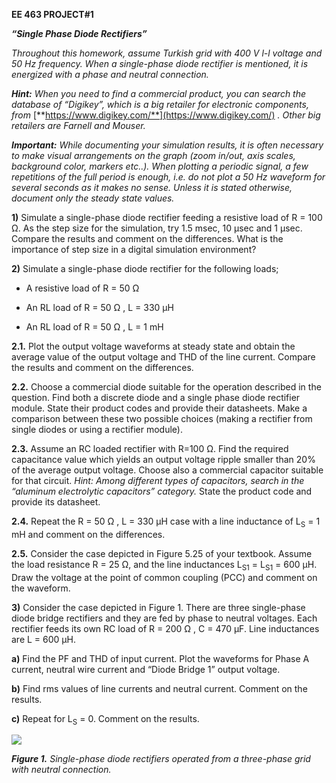 

**EE 463 PROJECT#1**

***“Single Phase Diode Rectifiers”***

*Throughout this homework, assume Turkish grid with 400 V l-l voltage
and 50 Hz frequency. When a single-phase diode rectifier is mentioned,
it is energized with a phase and neutral connection.*

***Hint:** When you need to find a commercial product, you can search
the database of “Digikey”, which is a big retailer for electronic
components, from*
[**https://www.digikey.com/**](https://www.digikey.com/) *. Other big
retailers are Farnell and Mouser.*

***Important:** While documenting your simulation results, it is often
necessary to make visual arrangements on the graph (zoom in/out, axis
scales, background color, markers etc..). When plotting a periodic
signal, a few repetitions of the full period is enough, i.e. do not plot
a 50 Hz waveform for several seconds as it makes no sense. Unless it is
stated otherwise, document only the steady state values.*

**1)** Simulate a single-phase diode rectifier feeding a resistive load
of R = 100 Ω. As the step size for the simulation, try 1.5 msec, 10 µsec
and 1 µsec. Compare the results and comment on the differences. What is
the importance of step size in a digital simulation environment?

**2)** Simulate a single-phase diode rectifier for the following loads;

- A resistive load of R = 50 Ω

- An RL load of R = 50 Ω , L = 330 µH

- An RL load of R = 50 Ω , L = 1 mH

**2.1.** Plot the output voltage waveforms at steady state and obtain
the average value of the output voltage and THD of the line current.
Compare the results and comment on the differences.

**2.2.** Choose a commercial diode suitable for the operation described
in the question. Find both a discrete diode and a single phase diode
rectifier module. State their product codes and provide their
datasheets. Make a comparison between these two possible choices (making
a rectifier from single diodes or using a rectifier module).

**2.3.** Assume an RC loaded rectifier with R=100 Ω. Find the required
capacitance value which yields an output voltage ripple smaller than 20%
of the average output voltage. Choose also a commercial capacitor
suitable for that circuit. *Hint: Among different types of capacitors,
search in the “aluminum electrolytic capacitors” category.* State the
product code and provide its datasheet.

**2.4.** Repeat the R = 50 Ω , L = 330 µH case with a line inductance of
L<sub>S</sub> = 1 mH and comment on the differences.

**2.5.** Consider the case depicted in Figure 5.25 of your textbook.
Assume the load resistance R = 25 Ω, and the line inductances
L<sub>S1</sub> = L<sub>S1</sub> = 600 µH. Draw the voltage at the point
of common coupling (PCC) and comment on the waveform.

**3)** Consider the case depicted in Figure 1. There are three
single-phase diode bridge rectifiers and they are fed by phase to
neutral voltages. Each rectifier feeds its own RC load of R = 200 Ω , C
= 470 µF. Line inductances are L = 600 µH.

**a)** Find the PF and THD of input current. Plot the waveforms for
Phase A current, neutral wire current and “Diode Bridge 1” output
voltage.

**b)** Find rms values of line currents and neutral current. Comment on
the results.

**c)** Repeat for L<sub>S</sub> = 0. Comment on the results.

![](media/image1.png)

***Figure 1.** Single-phase diode rectifiers operated from a three-phase
grid with neutral connection.*

